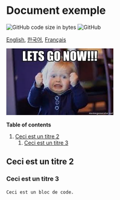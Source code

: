 # Document exemple


![GitHub code size in bytes](https://img.shields.io/github/languages/code-size/ryul1206/multilingual-markdown.svg)
![GitHub](https://img.shields.io/github/license/ryul1206/multilingual-markdown.svg)

[English](example.en.md), [한국어](example.kr.md), [Français](example.fr.md)

![lets go now](lets-go-now.jpg)


**Table of contents**

1. [Ceci est un titre 2](#Ceci-est-un-titre-2)
    1. [Ceci est un titre 3](#Ceci-est-un-titre-3)

## Ceci est un titre 2

### Ceci est un titre 3

```bash
Ceci est un bloc de code.
```


